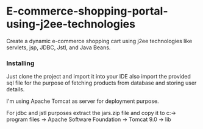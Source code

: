 # E-commerce-shopping-portal-using-j2ee-technologies
Create a dynamic e-commerce shopping cart using j2ee technologies like servlets, jsp, JDBC, Jstl, and Java Beans.

### Installing

Just clone the project and import it into your IDE also import the provided sql file for the purpose of fetching products from database and storing user details.

I'm using Apache Tomcat as server for deployment purpose.

For jdbc and jstl purposes extract the jars.zip file and copy it to c:-> program files -> Apache Software Foundation -> Tomcat 9.0 -> lib
